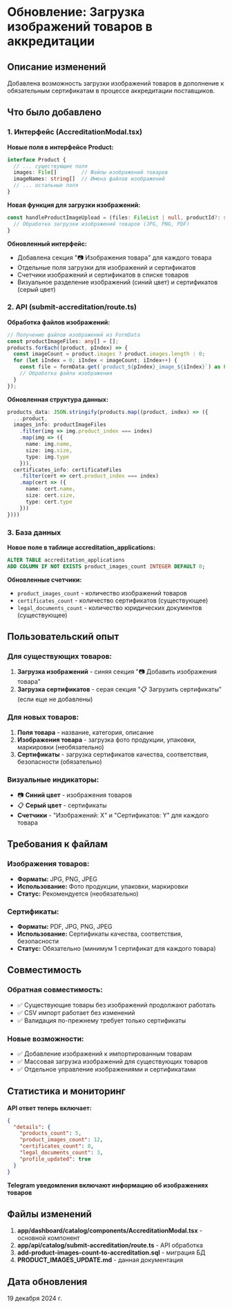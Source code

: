 # Обновление: Загрузка изображений товаров в аккредитации

## Описание изменений

Добавлена возможность загрузки изображений товаров в дополнение к обязательным сертификатам в процессе аккредитации поставщиков.

## Что было добавлено

### 1. Интерфейс (AccreditationModal.tsx)

**Новые поля в интерфейсе Product:**
```typescript
interface Product {
  // ... существующие поля
  images: File[]        // Файлы изображений товаров
  imageNames: string[]  // Имена файлов изображений
  // ... остальные поля
}
```

**Новая функция для загрузки изображений:**
```typescript
const handleProductImageUpload = (files: FileList | null, productId?: string) => {
  // Обработка загрузки изображений товаров (JPG, PNG, PDF)
}
```

**Обновленный интерфейс:**
- Добавлена секция "📷 Изображения товара" для каждого товара
- Отдельные поля загрузки для изображений и сертификатов
- Счетчики изображений и сертификатов в списке товаров
- Визуальное разделение изображений (синий цвет) и сертификатов (серый цвет)

### 2. API (submit-accreditation/route.ts)

**Обработка файлов изображений:**
```typescript
// Получение файлов изображений из FormData
const productImageFiles: any[] = [];
products.forEach((product, pIndex) => {
  const imageCount = product.images ? product.images.length : 0;
  for (let iIndex = 0; iIndex < imageCount; iIndex++) {
    const file = formData.get(`product_${pIndex}_image_${iIndex}`) as File;
    // Обработка файла изображения
  }
});
```

**Обновленная структура данных:**
```typescript
products_data: JSON.stringify(products.map((product, index) => ({
  ...product,
  images_info: productImageFiles
    .filter(img => img.product_index === index)
    .map(img => ({
      name: img.name,
      size: img.size,
      type: img.type
    })),
  certificates_info: certificateFiles
    .filter(cert => cert.product_index === index)
    .map(cert => ({
      name: cert.name,
      size: cert.size,
      type: cert.type
    }))
})))
```

### 3. База данных

**Новое поле в таблице accreditation_applications:**
```sql
ALTER TABLE accreditation_applications 
ADD COLUMN IF NOT EXISTS product_images_count INTEGER DEFAULT 0;
```

**Обновленные счетчики:**
- `product_images_count` - количество изображений товаров
- `certificates_count` - количество сертификатов (существующее)
- `legal_documents_count` - количество юридических документов (существующее)

## Пользовательский опыт

### Для существующих товаров:
1. **Загрузка изображений** - синяя секция "📷 Добавить изображения товара"
2. **Загрузка сертификатов** - серая секция "📋 Загрузить сертификаты" (если еще не добавлены)

### Для новых товаров:
1. **Поля товара** - название, категория, описание
2. **Изображения товара** - загрузка фото продукции, упаковки, маркировки (необязательно)
3. **Сертификаты** - загрузка сертификатов качества, соответствия, безопасности (обязательно)

### Визуальные индикаторы:
- 📷 **Синий цвет** - изображения товаров
- 📋 **Серый цвет** - сертификаты
- **Счетчики** - "Изображений: X" и "Сертификатов: Y" для каждого товара

## Требования к файлам

### Изображения товаров:
- **Форматы:** JPG, PNG, JPEG
- **Использование:** Фото продукции, упаковки, маркировки
- **Статус:** Рекомендуется (необязательно)

### Сертификаты:
- **Форматы:** PDF, JPG, PNG, JPEG
- **Использование:** Сертификаты качества, соответствия, безопасности
- **Статус:** Обязательно (минимум 1 сертификат для каждого товара)

## Совместимость

### Обратная совместимость:
- ✅ Существующие товары без изображений продолжают работать
- ✅ CSV импорт работает без изменений
- ✅ Валидация по-прежнему требует только сертификаты

### Новые возможности:
- ✅ Добавление изображений к импортированным товарам
- ✅ Массовая загрузка изображений для существующих товаров
- ✅ Отдельное управление изображениями и сертификатами

## Статистика и мониторинг

**API ответ теперь включает:**
```json
{
  "details": {
    "products_count": 5,
    "product_images_count": 12,
    "certificates_count": 8,
    "legal_documents_count": 3,
    "profile_updated": true
  }
}
```

**Telegram уведомления включают информацию об изображениях товаров**

## Файлы изменений

1. **app/dashboard/catalog/components/AccreditationModal.tsx** - основной компонент
2. **app/api/catalog/submit-accreditation/route.ts** - API обработка
3. **add-product-images-count-to-accreditation.sql** - миграция БД
4. **PRODUCT_IMAGES_UPDATE.md** - данная документация

## Дата обновления
19 декабря 2024 г. 
